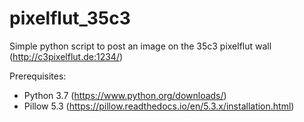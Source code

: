 # pixelflut_35c3
Simple python script to post an image on the 35c3 pixelflut wall (http://c3pixelflut.de:1234/)

Prerequisites:
- Python 3.7 (https://www.python.org/downloads/)
- Pillow 5.3 (https://pillow.readthedocs.io/en/5.3.x/installation.html)
